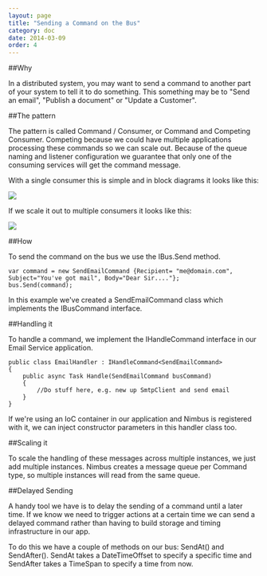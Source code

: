 ```yaml
---
layout: page
title: "Sending a Command on the Bus"
category: doc
date: 2014-03-09
order: 4
---
```


##Why

In a distributed system, you may want to send a command to another part of your system to tell it to do something. This something may be to "Send an email", "Publish a document" or "Update a Customer".

##The pattern

The pattern is called Command / Consumer, or Command and Competing Consumer. Competing because we could have multiple applications processing these commands so we can scale out. Because of the queue naming and listener configuration we guarantee that only one of the consuming services will get the command message.


With a single consumer this is simple and in block diagrams it looks like this:

![](../../images/CommandConsumer.PNG)

If we scale it out to multiple consumers it looks like this:


![](../../images/CommandCompetingConsumer.PNG)


##How

To send the command on the bus we use the IBus.Send method. 
	
	var command = new SendEmailCommand {Recipient= "me@domain.com", Subject="You've got mail", Body="Dear Sir...."};
    bus.Send(command);

In this example we've created a SendEmailCommand class which implements the IBusCommand interface.


##Handling it

To handle a command, we implement the IHandleCommand interface in our Email Service application.

	public class EmailHandler : IHandleCommand<SendEmailCommand>
    {
        public async Task Handle(SendEmailCommand busCommand)
        {
            //Do stuff here, e.g. new up SmtpClient and send email
        }
    }

If we're using an IoC container in our application and Nimbus is registered with it, we can inject constructor parameters in this handler class too.

##Scaling it

To scale the handling of these messages across multiple instances, we just add multiple instances. Nimbus creates a message queue per Command type, so multiple instances will read from the same queue.	



##Delayed Sending

A handy tool we have is to delay the sending of a command until a later time. If we know we need to trigger actions at a certain time we can send a delayed command rather than having to build storage and timing infrastructure in our app.

To do this we have a couple of methods on our bus: SendAt() and SendAfter(). SendAt takes a DateTimeOffset to specify a specific time and SendAfter takes a TimeSpan to specify a time from now.